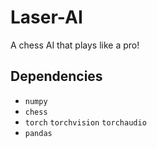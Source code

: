 # Laser-AI
A chess AI that plays like a pro!

## Dependencies
* `numpy`
* `chess`
* `torch` `torchvision` `torchaudio`
* `pandas`
